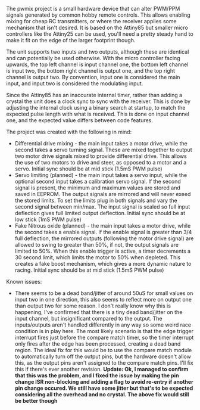 The pwmix project is a small hardware device that can alter PWM/PPM signals generated by common hobby remote controls. This allows enabling mixing for cheap RC transmitters, or where the receiver applies some mechanism that isn't desired. It is based on the Attiny85 but smaller micro controllers like the Attiny25 can  be used, you'll need a pretty steady hand to make it fit on the edge of the larger footprint though. 

The unit supports two inputs and two outputs, although these are identical and can potentially be used otherwise. With the micro controller facing upwards, the top left channel is input channel one, the bottom left channel is input two, the bottom right channel is output one, and the top right channel is output two. By convention, input one is considered the main input, and input two is considered the modulating input.

Since the Attiny85 has an inaccurate internal timer, rather than adding a crystal the unit does a clock sync to sync with the receiver. This is done by adjusting the internal clock using a binary search at startup, to match the expected pulse length with what is received. This is done on input channel one, and the expected value differs between code features.

The project was created with the following in mind:

* Differential drive mixing - the main input takes a motor drive, while the second takes a servo turning signal. These are mixed together to output two motor drive signals mixed to provide differential drive. This allows the use of two motors to drive and steer, as opposed to a motor and a servo. Initial sync should be at mid stick (1.5mS PWM pulse)
* Servo limiting (planned) - the main input takes a servo input, while the optional second input takes a calibration servo signal. If the second signal is present, the minimum and maximum values are stored and saved in EEPROM. The output signals are mirrored and will never exeed the stored limits. To set the limits plug in both signals and vary the second signal between min/max. The input signal is scaled so full input deflection gives full limited output deflection. Initial sync should be at low stick (1mS PWM pulse)
* Fake Nitrous oxide (planned) - the main input takes a motor drive, while the second takes a enable signal. If the enable signal is greater than 3/4 full deflection, the mirrored outputs (following the motor drive signal) are allowed to swing to greater than 50%, if not, the output signals are limited to 50%. When this enable trigger is active, a timer decrements a 30 second limit, which limits the motor to 50% when depleted. This creates a fake boost mechanism, which gives a more dynamic nature to racing. Initial sync should be at mid stick (1.5mS PWM pulse)

Known issues:
* There seems to be a dead band/jitter of around 50uS for small values on input two in one direction, this also seems to reflect more on output one than output two for some reason. I don't really know why this is happening, I've confirmed that there is a tiny dead band/jitter on the input channel, but insignificant compared to the output. The inputs/outputs aren't handled differently in any way so some weird race condition is in play here. The most likely scenario is that the edge trigger interrupt fires just before the compare match timer, so the timer interrupt only fires after the edge has been processed, creating a dead band region. The ideal fix for this would be to use the compare match module to automatically turn off the output pins, but the hardware doesn't allow this, as the output pins aren't assigned to the compare match pins. I'll fix this if there's ever another revision. **Update: Ok, I managed to confirm that this was the problem, and I fixed the issue by making the pin change ISR non-blocking and adding a flag to avoid re-entry if another pin change occured. We still have some jitter but that's to be expected considering all the overhead and no crystal. The above fix would still be better though**
